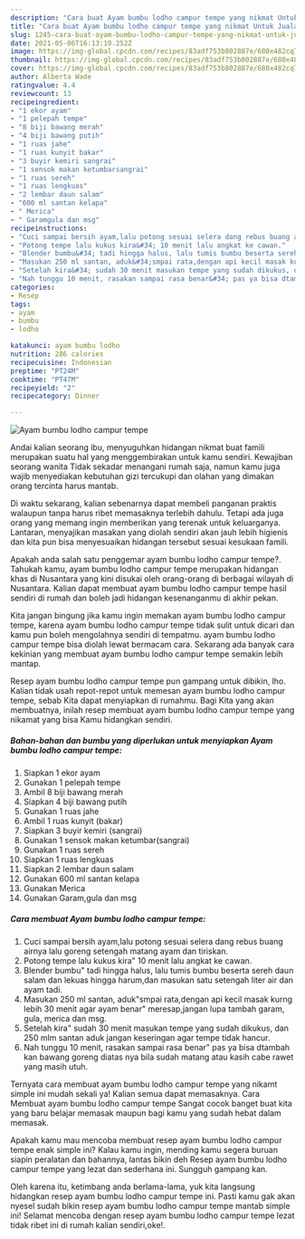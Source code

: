 ```yaml
---
description: "Cara buat Ayam bumbu lodho campur tempe yang nikmat Untuk Jualan"
title: "Cara buat Ayam bumbu lodho campur tempe yang nikmat Untuk Jualan"
slug: 1245-cara-buat-ayam-bumbu-lodho-campur-tempe-yang-nikmat-untuk-jualan
date: 2021-05-06T16:13:19.252Z
image: https://img-global.cpcdn.com/recipes/83adf753b802887e/680x482cq70/ayam-bumbu-lodho-campur-tempe-foto-resep-utama.jpg
thumbnail: https://img-global.cpcdn.com/recipes/83adf753b802887e/680x482cq70/ayam-bumbu-lodho-campur-tempe-foto-resep-utama.jpg
cover: https://img-global.cpcdn.com/recipes/83adf753b802887e/680x482cq70/ayam-bumbu-lodho-campur-tempe-foto-resep-utama.jpg
author: Alberta Wade
ratingvalue: 4.4
reviewcount: 13
recipeingredient:
- "1 ekor ayam"
- "1 pelepah tempe"
- "8 biji bawang merah"
- "4 biji bawang putih"
- "1 ruas jahe"
- "1 ruas kunyit bakar"
- "3 buyir kemiri sangrai"
- "1 sensok makan ketumbarsangrai"
- "1 ruas sereh"
- "1 ruas lengkuas"
- "2 lembar daun salam"
- "600 ml santan kelapa"
- " Merica"
- " Garamgula dan msg"
recipeinstructions:
- "Cuci sampai bersih ayam,lalu potong sesuai selera dang rebus buang airnya lalu goreng setengah matang ayam dan tiriskan."
- "Potong tempe lalu kukus kira&#34; 10 menit lalu angkat ke cawan."
- "Blender bumbu&#34; tadi hingga halus, lalu tumis bumbu beserta sereh daun salam dan lekuas hingga harum,dan masukan satu setengah liter air dan ayam tadi."
- "Masukan 250 ml santan, aduk&#34;smpai rata,dengan api kecil masak kurng lebih 30 menit agar ayam benar&#34; meresap,jangan lupa tambah garam, gula, merica dan msg."
- "Setelah kira&#34; sudah 30 menit masukan tempe yang sudah dikukus, dan 250 mlm santan aduk jangan keseringan agar tempe tidak hancur."
- "Nah tunggu 10 menit, rasakan sampai rasa benar&#34; pas ya bisa dtambah kan bawang goreng diatas nya bila sudah matang atau kasih cabe rawet yang masih utuh."
categories:
- Resep
tags:
- ayam
- bumbu
- lodho

katakunci: ayam bumbu lodho 
nutrition: 286 calories
recipecuisine: Indonesian
preptime: "PT24M"
cooktime: "PT47M"
recipeyield: "2"
recipecategory: Dinner

---
```



![Ayam bumbu lodho campur tempe](https://img-global.cpcdn.com/recipes/83adf753b802887e/680x482cq70/ayam-bumbu-lodho-campur-tempe-foto-resep-utama.jpg)

Andai kalian seorang ibu, menyuguhkan hidangan nikmat buat famili merupakan suatu hal yang menggembirakan untuk kamu sendiri. Kewajiban seorang  wanita Tidak sekadar menangani rumah saja, namun kamu juga wajib menyediakan kebutuhan gizi tercukupi dan olahan yang dimakan orang tercinta harus mantab.

Di waktu  sekarang, kalian sebenarnya dapat membeli panganan praktis walaupun tanpa harus ribet memasaknya terlebih dahulu. Tetapi ada juga orang yang memang ingin memberikan yang terenak untuk keluarganya. Lantaran, menyajikan masakan yang diolah sendiri akan jauh lebih higienis dan kita pun bisa menyesuaikan hidangan tersebut sesuai kesukaan famili. 



Apakah anda salah satu penggemar ayam bumbu lodho campur tempe?. Tahukah kamu, ayam bumbu lodho campur tempe merupakan hidangan khas di Nusantara yang kini disukai oleh orang-orang di berbagai wilayah di Nusantara. Kalian dapat membuat ayam bumbu lodho campur tempe hasil sendiri di rumah dan boleh jadi hidangan kesenanganmu di akhir pekan.

Kita jangan bingung jika kamu ingin memakan ayam bumbu lodho campur tempe, karena ayam bumbu lodho campur tempe tidak sulit untuk dicari dan kamu pun boleh mengolahnya sendiri di tempatmu. ayam bumbu lodho campur tempe bisa diolah lewat bermacam cara. Sekarang ada banyak cara kekinian yang membuat ayam bumbu lodho campur tempe semakin lebih mantap.

Resep ayam bumbu lodho campur tempe pun gampang untuk dibikin, lho. Kalian tidak usah repot-repot untuk memesan ayam bumbu lodho campur tempe, sebab Kita dapat menyiapkan di rumahmu. Bagi Kita yang akan membuatnya, inilah resep membuat ayam bumbu lodho campur tempe yang nikamat yang bisa Kamu hidangkan sendiri.

<!--inarticleads1-->

##### Bahan-bahan dan bumbu yang diperlukan untuk menyiapkan Ayam bumbu lodho campur tempe:

1. Siapkan 1 ekor ayam
1. Gunakan 1 pelepah tempe
1. Ambil 8 biji bawang merah
1. Siapkan 4 biji bawang putih
1. Gunakan 1 ruas jahe
1. Ambil 1 ruas kunyit (bakar)
1. Siapkan 3 buyir kemiri (sangrai)
1. Gunakan 1 sensok makan ketumbar(sangrai)
1. Gunakan 1 ruas sereh
1. Siapkan 1 ruas lengkuas
1. Siapkan 2 lembar daun salam
1. Gunakan 600 ml santan kelapa
1. Gunakan  Merica
1. Gunakan  Garam,gula dan msg




<!--inarticleads2-->

##### Cara membuat Ayam bumbu lodho campur tempe:

1. Cuci sampai bersih ayam,lalu potong sesuai selera dang rebus buang airnya lalu goreng setengah matang ayam dan tiriskan.
1. Potong tempe lalu kukus kira&#34; 10 menit lalu angkat ke cawan.
1. Blender bumbu&#34; tadi hingga halus, lalu tumis bumbu beserta sereh daun salam dan lekuas hingga harum,dan masukan satu setengah liter air dan ayam tadi.
1. Masukan 250 ml santan, aduk&#34;smpai rata,dengan api kecil masak kurng lebih 30 menit agar ayam benar&#34; meresap,jangan lupa tambah garam, gula, merica dan msg.
1. Setelah kira&#34; sudah 30 menit masukan tempe yang sudah dikukus, dan 250 mlm santan aduk jangan keseringan agar tempe tidak hancur.
1. Nah tunggu 10 menit, rasakan sampai rasa benar&#34; pas ya bisa dtambah kan bawang goreng diatas nya bila sudah matang atau kasih cabe rawet yang masih utuh.




Ternyata cara membuat ayam bumbu lodho campur tempe yang nikamt simple ini mudah sekali ya! Kalian semua dapat memasaknya. Cara Membuat ayam bumbu lodho campur tempe Sangat cocok banget buat kita yang baru belajar memasak maupun bagi kamu yang sudah hebat dalam memasak.

Apakah kamu mau mencoba membuat resep ayam bumbu lodho campur tempe enak simple ini? Kalau kamu ingin, mending kamu segera buruan siapin peralatan dan bahannya, lantas bikin deh Resep ayam bumbu lodho campur tempe yang lezat dan sederhana ini. Sungguh gampang kan. 

Oleh karena itu, ketimbang anda berlama-lama, yuk kita langsung hidangkan resep ayam bumbu lodho campur tempe ini. Pasti kamu gak akan nyesel sudah bikin resep ayam bumbu lodho campur tempe mantab simple ini! Selamat mencoba dengan resep ayam bumbu lodho campur tempe lezat tidak ribet ini di rumah kalian sendiri,oke!.

